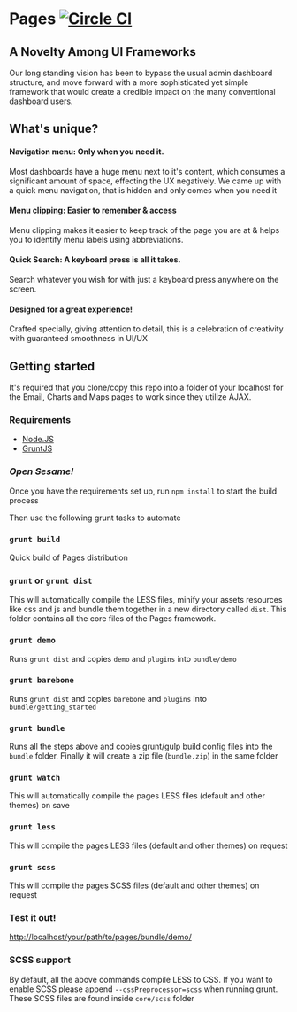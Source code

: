 Pages [![Circle CI](https://circleci.com/gh/revoxltd/pages.svg?style=svg&circle-token=eae1dbcf235c33884278791d7c44162153425ca6)](https://circleci.com/gh/revoxltd/pages)
=====
## A Novelty Among UI Frameworks

Our long standing vision has been to bypass the usual admin dashboard structure, and move forward with a
more sophisticated yet simple framework that would create a credible impact on the many conventional dashboard users.

## What's unique?

#### Navigation menu: Only when you need it.

Most dashboards have a huge menu next to it's content, which consumes a significant amount of space, effecting the UX negatively. We came up with a quick menu navigation, that is hidden and only comes when you need it

#### Menu clipping: Easier to remember & access

Menu clipping makes it easier to keep track of the page you are at & helps you to identify menu labels using abbreviations.

#### Quick Search: A keyboard press is all it takes. 

Search whatever you wish for with just a keyboard press anywhere on the screen.

#### Designed for a great experience!

Crafted specially, giving attention to detail, this is a celebration of creativity with guaranteed smoothness in UI/UX

## Getting started

It's required that you clone/copy this repo into a folder of your localhost for the Email, Charts and Maps pages to work since they utilize AJAX. 

### Requirements

- [Node.JS](http://nodejs.org/)
- [GruntJS](http://gruntjs.com/)

### *Open Sesame!*

Once you have the requirements set up, run ```npm install``` to start the build process

Then use the following grunt tasks to automate

### ```grunt build```

Quick build of Pages distribution

### ```grunt``` or ```grunt dist```

This will automatically compile the LESS files, minify your assets resources like css and js and bundle them together in a new directory called ```dist```.             This folder contains all the core files of the Pages framework.

### ```grunt demo```

Runs ```grunt dist``` and copies ```demo``` and ```plugins``` into ```bundle/demo```

### ```grunt barebone```
Runs ```grunt dist``` and copies ```barebone``` and ```plugins``` into ```bundle/getting_started```

### ```grunt bundle```

Runs all the steps above and copies grunt/gulp build config files into the ```bundle``` folder. Finally it will
              create a zip file (```bundle.zip```) in the same folder 

### ```grunt watch```
          
This will automatically compile the pages LESS files (default and other themes) on save

### ```grunt less```

This will compile the pages LESS files (default and other themes) on request

### ```grunt scss```

This will compile the pages SCSS files (default and other themes) on request

### Test it out!

[http://localhost/your/path/to/pages/bundle/demo/](http://localhost/your/path/to/pages/bundle/demo/)

### SCSS support

By default, all the above commands compile LESS to CSS. If you want to enable SCSS please append ```--cssPreprocessor=scss``` when running grunt. These SCSS files are found inside ```core/scss``` folder

